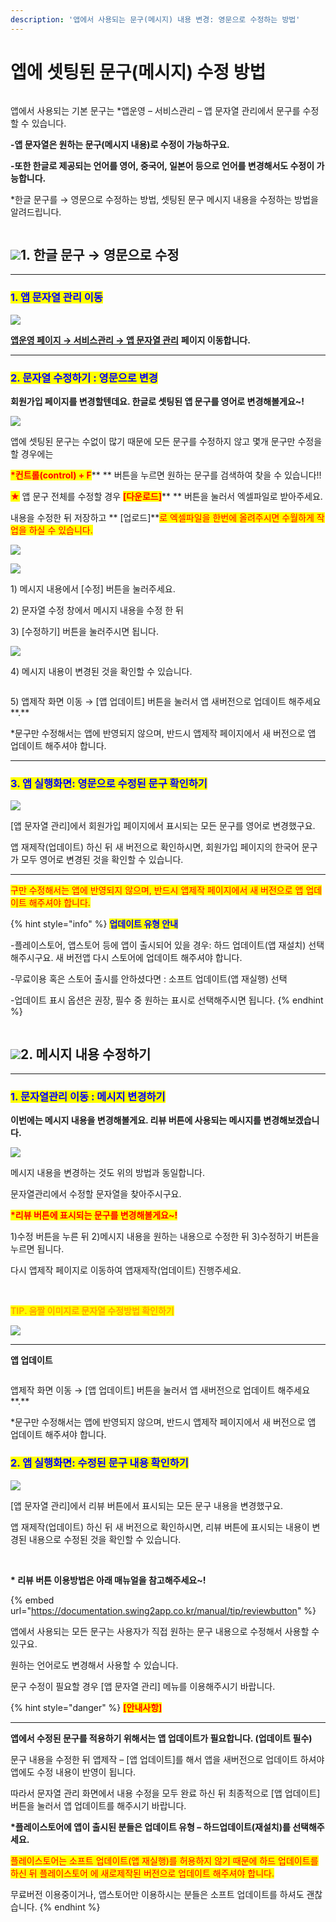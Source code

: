 ```yaml
---
description: '앱에서 사용되는 문구(메시지) 내용 변경: 영문으로 수정하는 방법'
---
```


# 엡에 셋팅된 문구(메시지) 수정 방법

<figure><img src="../../../.gitbook/assets/구분선.PNG" alt=""><figcaption></figcaption></figure>

앱에서 사용되는 기본 문구는 \*앱운영 – 서비스관리 – 앱 문자열 관리에서 문구를 수정할 수 있습니다.

**-앱 문자열은 원하는 문구(메시지 내용)로 수정이 가능하구요.**

**-또한 한글로 제공되는 언어를 영어, 중국어, 일본어 등으로 언어를 변경해서도 수정이 가능합니다.**

\*한글 문구를 → 영문으로 수정하는 방법, 셋팅된 문구 메시지 내용을 수정하는 방법을 알려드립니다.&#x20;

<figure><img src="../../../.gitbook/assets/구분선.PNG" alt=""><figcaption></figcaption></figure>

## <mark style="color:blue;"></mark>![](https://wp.swing2app.co.kr/wp-content/uploads/2020/04/%EB%8B%A8%EB%9D%BD1-1.png)**1. 한글 문구 → 영문으로 수정**

****

### <mark style="color:blue;">**1. 앱 문자열 관리 이동**</mark>

![](https://wp.swing2app.co.kr/wp-content/uploads/2019/06/%EB%AC%B8%EC%9E%90%EC%97%B4.png)

[**앱운영 페이지 → 서비스관리 → 앱 문자열 관리**](http://www.swing2app.co.kr/view/app\_resourecs\_manager) **페이지 이동합니다.**

***

### <mark style="color:blue;">**2. 문자열 수정하기 : 영문으로 변경**</mark>

**회원가입 페이지를 변경할텐데요. 한글로 셋팅된 앱 문구를 영어로 변경해볼게요\~!**

![](https://wp.swing2app.co.kr/wp-content/uploads/2019/12/%EB%AC%B8%EC%9E%90%EC%97%B4%EA%B4%80%EB%A6%AC7.png)

앱에 셋팅된 문구는 수없이 많기 때문에 모든 문구를 수정하지 않고 몇개 문구만 수정을 할 경우에는

<mark style="color:red;">**\*컨트롤(control) + F**</mark>** ** 버튼을 누르면 원하는 문구를 검색하여 찾을 수 있습니다!!

<mark style="color:red;">**★**</mark> 앱 문구 전체를 수정할 경우 <mark style="color:red;">**\[다운로드]**</mark>** ** 버튼을 눌러서 엑셀파일로 받아주세요.

내용을 수정한 뒤 저장하고 ** **<mark style="color:red;">**\[업로드]**</mark><mark style="color:red;">로 엑셀파일을 한번에 올려주시면 수월하게 작업을 하실 수 있습니다.</mark>

![](https://wp.swing2app.co.kr/wp-content/uploads/2018/09/%ED%99%94%EC%82%B4%ED%91%9C-2.png)

![](https://wp.swing2app.co.kr/wp-content/uploads/2019/12/%EB%AC%B8%EC%9E%90%EC%97%B4%EA%B4%80%EB%A6%AC3.png)

1\) 메시지 내용에서 \[수정] 버튼을 눌러주세요.

2\) 문자열 수정 창에서 메시지 내용을 수정 한 뒤

3\) \[수정하기] 버튼을 눌러주시면 됩니다.



![](https://wp.swing2app.co.kr/wp-content/uploads/2019/12/%EB%AC%B8%EC%9E%90%EC%97%B4%EA%B4%80%EB%A6%AC44.png)

4\) 메시지 내용이 변경된 것을 확인할 수 있습니다.



<figure><img src="../../../.gitbook/assets/업데이트.png" alt=""><figcaption></figcaption></figure>

5\) 앱제작 화면 이동 → \[앱 업데이트] 버튼을 눌러서 앱 새버전으로 업데이트 해주세요**.**

\*문구만 수정해서는 앱에 반영되지 않으며, 반드시 앱제작 페이지에서 새 버전으로 앱 업데이트 해주셔야 합니다.



***

### <mark style="color:blue;">**3. 앱 실행화면: 영문으로 수정된 문구 확인하기**</mark>

![](https://wp.swing2app.co.kr/wp-content/uploads/2019/12/%EB%AC%B8%EC%9E%90%EC%97%B4%EA%B4%80%EB%A6%AC4.png)

\[앱 문자열 관리]에서 회원가입 페이지에서 표시되는 모든 문구를 영어로 변경했구요.

앱 재제작(업데이트) 하신 뒤 새 버전으로 확인하시면, 회원가입 페이지의 한국어 문구가 모두 영어로 변경된 것을 확인할 수 있습니다.

***

<mark style="color:red;">구만 수정해서는 앱에 반영되지 않으며, 반드시 앱제작 페이지에서 새 버전으로 앱 업데이트 해주셔야 합니다.</mark>

{% hint style="info" %}
<mark style="color:blue;">**업데이트 유형 안내**</mark>

\-플레이스토어, 앱스토어 등에 앱이 출시되어 있을 경우: 하드 업데이트(앱 재설치) 선택 해주시구요. 새 버전앱 다시 스토어에 업데이트 해주셔야 합니다.&#x20;

\-무료이용 혹은 스토어 출시를 안하셨다면 : 소프트 업데이트(앱 재실행) 선택&#x20;

\-업데이트 표시 옵션은 권장, 필수 중 원하는 표시로 선택해주시면 됩니다.&#x20;
{% endhint %}

<figure><img src="../../../.gitbook/assets/구분선.PNG" alt=""><figcaption></figcaption></figure>

## <mark style="color:blue;"></mark>![](https://wp.swing2app.co.kr/wp-content/uploads/2020/04/%EB%8B%A8%EB%9D%BD1-1.png)**2. 메시지 내용 수정하기**

****

### <mark style="color:blue;">**1. 문자열관리 이동 : 메시지 변경하기**</mark>

**이번에는 메시지 내용을 변경해볼게요. 리뷰 버튼에 사용되는 메시지를 변경해보겠습니다.**

![](https://wp.swing2app.co.kr/wp-content/uploads/2019/12/%EB%AC%B8%EC%9E%90%EC%97%B4%EA%B4%80%EB%A6%AC9.png)

메시지 내용을 변경하는 것도 위의 방법과 동일합니다.

문자열관리에서 수정할 문자열을 찾아주시구요.

<mark style="color:red;">**\*리뷰 버튼에 표시되는 문구를 변경해볼게요\~!**</mark>

1\)수정 버튼을 누른 뒤 2)메시지 내용을 원하는 내용으로 수정한 뒤 3)수정하기 버튼을 누르면 됩니다.

다시 앱제작 페이지로 이동하여 앱재제작(업데이트) 진행주세요.

​

<mark style="color:orange;">**TIP. 움짤 이미지로 문자열 수정방법 확인하기**</mark>

![](https://wp.swing2app.co.kr/wp-content/uploads/2019/12/%EB%AC%B8%EA%B5%AC%EC%88%98%EC%A0%95.gif)

***

**앱 업데이트**&#x20;

<figure><img src="../../../.gitbook/assets/업데이트.png" alt=""><figcaption></figcaption></figure>

앱제작 화면 이동 → \[앱 업데이트] 버튼을 눌러서 앱 새버전으로 업데이트 해주세요**.**

\*문구만 수정해서는 앱에 반영되지 않으며, 반드시 앱제작 페이지에서 새 버전으로 앱 업데이트 해주셔야 합니다.



### <mark style="color:blue;">**2. 앱 실행화면: 수정된 문구 내용 확인하기**</mark>

![](https://wp.swing2app.co.kr/wp-content/uploads/2019/12/%EB%AC%B8%EC%9E%90%EC%97%B4%EA%B4%80%EB%A6%AC10.png)

\[앱 문자열 관리]에서 리뷰 버튼에서 표시되는 모든 문구 내용을 변경했구요.

앱 재제작(업데이트) 하신 뒤 새 버전으로 확인하시면, 리뷰 버튼에 표시되는 내용이 변경된 내용으로 수정된 것을 확인할 수 있습니다.

​

**\* 리뷰 버튼 이용방법은 아래 매뉴얼을 참고해주세요\~!**

{% embed url="https://documentation.swing2app.co.kr/manual/tip/reviewbutton" %}

앱에서 사용되는 모든 문구는 사용자가 직접 원하는 문구 내용으로 수정해서 사용할 수 있구요.

원하는 언어로도 변경해서 사용할 수 있습니다.

문구 수정이 필요할 경우 \[앱 문자열 관리] 메뉴를 이용해주시기 바랍니다.



{% hint style="danger" %}
<mark style="color:red;">**\[안내사항]**</mark>

****

**앱에서 수정된 문구를 적용하기 위해서는 앱  업데이트가 필요합니다. (업데이트 필수)**

문구 내용을 수정한 뒤 앱제작 – \[앱 업데이트]를 해서 앱을 새버전으로 업데이트 하셔야 앱에도 수정 내용이 반영이 됩니다.

따라서 문자열 관리 화면에서 내용 수정을 모두 완료 하신 뒤 최종적으로 \[앱 업데이트] 버튼을 눌러서 앱 업데이트를 해주시기 바랍니다.



**\*플레이스토어에 앱이 출시된 분들은  업데이트 유형 – 하드업데이트(재설치)를 선택해주세요.**

<mark style="color:red;">플레이스토어는 소프트 업데이트(앱 재실행)를 허용하지 않기 때문에 하드 업데이트를 하신 뒤 플레이스토어 에 새로제작된 버전으로 업데이트 해주셔야 합니다.</mark>

무료버전 이용중이거나, 앱스토어만 이용하시는 분들은 소프트 업데이트를 하셔도 괜찮습니다.
{% endhint %}

